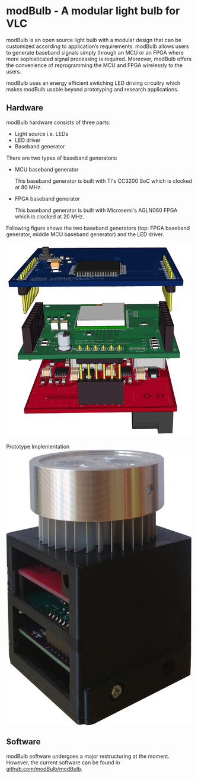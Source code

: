 # modBulb - A modular light bulb for VLC
modBulb is an open source light bulb with a modular design that can be customized according to application’s requirements.
modBulb allows users to generate baseband signals simply through an MCU or an FPGA where more sophisticated signal processing is required. 
Moreover, modBulb offers the convenience of reprogramming the MCU and FPGA wirelessly to the users. 

modBulb uses an energy efficient switching LED driving circuitry which makes modBulb usable beyond prototyping and research applications.



## Hardware

modBulb hardware consists of three parts:

- Light source i.e. LEDs
- LED driver
- Baseband generator

There are two types of baseband generators:

- MCU baseband generator

  This baseband generator is built with TI's CC3200 SoC which is clocked at 80 MHz.

- FPGA baseband generator

  This baseband generator is built with Microsemi's AGLN060 FPGA which is clocked at 20 MHz.

Following figure shows the two baseband generators (top: FPGA baseband generator, middle MCU baseband generator) and the LED driver. 

![PCBs together](hardware/3d-all-pcbs.png)

Prototype Implementation
![Prototype](hardware/modbulb-500px.png)

## Software

modBulb software undergoes a major restructuring  at the moment. However, the current software can be found in [github.com/modBulb/modBulb](https://github.com/modBulb/modBulb).

